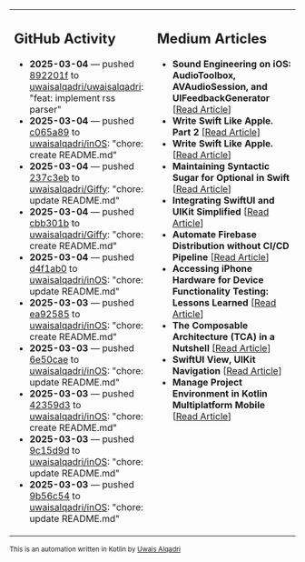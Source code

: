 <table>
<tr>
<td valign="top" width="50%">
        
## GitHub Activity
           
- **2025-03-04** — pushed [892201f](https://github.com/uwaisalqadri/uwaisalqadri/commits/892201f88bddff27a3f543e93d98fd9ce5b309f8) to [uwaisalqadri/uwaisalqadri](https://github.com/uwaisalqadri/uwaisalqadri): "feat: implement rss parser"
- **2025-03-04** — pushed [c065a89](https://github.com/uwaisalqadri/inOS/commits/c065a89aca77057ea4bc764060af25d46d9b6eea) to [uwaisalqadri/inOS](https://github.com/uwaisalqadri/inOS): "chore: create README.md"
- **2025-03-04** — pushed [237c3eb](https://github.com/uwaisalqadri/Giffy/commits/237c3ebabfde7563bd0069532d717a11609b730a) to [uwaisalqadri/Giffy](https://github.com/uwaisalqadri/Giffy): "chore: update README.md"
- **2025-03-04** — pushed [cbb301b](https://github.com/uwaisalqadri/Giffy/commits/cbb301ba875a01d14df5a20ccb5e83b6b8a46b5c) to [uwaisalqadri/Giffy](https://github.com/uwaisalqadri/Giffy): "chore: create README.md"
- **2025-03-04** — pushed [d4f1ab0](https://github.com/uwaisalqadri/inOS/commits/d4f1ab0344c90cffab72a91c8fc794a662533820) to [uwaisalqadri/inOS](https://github.com/uwaisalqadri/inOS): "chore: update README.md"
- **2025-03-03** — pushed [ea92585](https://github.com/uwaisalqadri/inOS/commits/ea925857edc5f7b0a23db6e8792db899cb10d428) to [uwaisalqadri/inOS](https://github.com/uwaisalqadri/inOS): "chore: create README.md"
- **2025-03-03** — pushed [6e50cae](https://github.com/uwaisalqadri/inOS/commits/6e50caecbf02774a42cb9b60f429b9c57706c00c) to [uwaisalqadri/inOS](https://github.com/uwaisalqadri/inOS): "chore: update README.md"
- **2025-03-03** — pushed [42359d3](https://github.com/uwaisalqadri/inOS/commits/42359d36b06caa193908b10655d4ee1720362945) to [uwaisalqadri/inOS](https://github.com/uwaisalqadri/inOS): "chore: create README.md"
- **2025-03-03** — pushed [9c15d9d](https://github.com/uwaisalqadri/inOS/commits/9c15d9da518a039822d4f9fd4d9af39c8a1737bd) to [uwaisalqadri/inOS](https://github.com/uwaisalqadri/inOS): "chore: update README.md"
- **2025-03-03** — pushed [9b56c54](https://github.com/uwaisalqadri/inOS/commits/9b56c5499171f8e756fa97d912e9126db75ef620) to [uwaisalqadri/inOS](https://github.com/uwaisalqadri/inOS): "chore: update README.md"
            
</td>
        
<td valign="top" width="50%">
        
## Medium Articles
            
- **Sound Engineering on iOS: AudioToolbox, AVAudioSession, and UIFeedbackGenerator** [[Read Article](https://medium.com/@uwaisalqadri/sound-engineering-on-ios-audiotoolbox-avaudiosession-and-uifeedbackgenerator-7ecee15db93a?source=rss-e28d558666f9------2)]
- **Write Swift Like Apple. Part 2** [[Read Article](https://medium.com/@uwaisalqadri/write-swift-like-apple-part-2-44e025e51824?source=rss-e28d558666f9------2)]
- **Write Swift Like Apple.** [[Read Article](https://medium.com/@uwaisalqadri/write-swift-like-apple-4c4331cf140c?source=rss-e28d558666f9------2)]
- **Maintaining Syntactic Sugar for Optional in Swift** [[Read Article](https://medium.com/@uwaisalqadri/maintaining-syntactic-sugar-for-optional-in-swift-dfb7f9019fba?source=rss-e28d558666f9------2)]
- **Integrating SwiftUI and UIKit Simplified** [[Read Article](https://medium.com/@uwaisalqadri/seamlessly-bridging-swiftui-and-uikit-a-practical-approach-f7cb8d2f6f11?source=rss-e28d558666f9------2)]
- **Automate Firebase Distribution without CI/CD Pipeline** [[Read Article](https://medium.com/@uwaisalqadri/automate-firebase-distribution-89cb261fd860?source=rss-e28d558666f9------2)]
- **Accessing iPhone Hardware for Device Functionality Testing: Lessons Learned** [[Read Article](https://medium.com/@uwaisalqadri/accessing-iphone-hardware-for-device-functionality-testing-lessons-learned-5d81676082d8?source=rss-e28d558666f9------2)]
- **The Composable Architecture (TCA) in a Nutshell** [[Read Article](https://medium.com/@uwaisalqadri/the-composable-architecture-tca-in-a-nutshell-3c574708542c?source=rss-e28d558666f9------2)]
- **SwiftUI View, UIKit Navigation** [[Read Article](https://medium.com/@uwaisalqadri/swiftui-view-uikit-navigation-74aa22fc0e0?source=rss-e28d558666f9------2)]
- **Manage Project Environment in Kotlin Multiplatform Mobile** [[Read Article](https://medium.com/@uwaisalqadri/manage-project-environment-in-kotlin-multiplatform-mobile-528847c3bfc5?source=rss-e28d558666f9------2)]
            
</td>
</tr>
</table>
        
<sub>This is an automation written in Kotlin by <a href="https://uwais.framer.website/">Uwais Alqadri</a></sub>